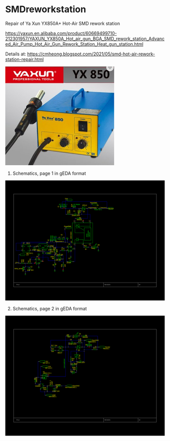 # SMDreworkstation
Repair of Ya Xun YX850A+ Hot-Air SMD rework station

https://yaxun.en.alibaba.com/product/60669499710-212301957/YAXUN_YX850A_Hot_air_gun_BGA_SMD_rework_station_Advanced_Air_Pump_Hot_Air_Gun_Rework_Station_Heat_gun_station.html

Details at:
https://cmheong.blogspot.com/2021/05/smd-hot-air-rework-station-repair.html

![Ya Xun YX850A+](yaxun850A.jpg)

1. Schematics, page 1 in gEDA format
 
![Schematics Page 1](smdrework1.png)

2. Schematics, page 2 in gEDA format

![Schematics Page 2](smdrework2.png)
